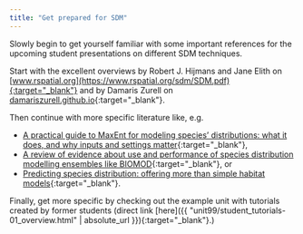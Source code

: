 ```yaml
---
title: "Get prepared for SDM"
---
```



Slowly begin to get yourself familiar with some important references for the upcoming student presentations on different SDM techniques.

Start with the excellent overviews by Robert J. Hijmans and Jane Elith on [www.rspatial.org](https://www.rspatial.org/sdm/SDM.pdf){:target="_blank"} 
and by Damaris Zurell on [damariszurell.github.io](https://damariszurell.github.io/SDM-Intro/){:target="_blank"}.


Then continue with more specific literature like, e.g.
* [A practical guide to MaxEnt for modeling species’ distributions: what it does, and why inputs and settings matter](https://onlinelibrary.wiley.com/doi/full/10.1111/j.1600-0587.2013.07872.x){:target="_blank"},
* [A review of evidence about use and performance of species distribution modelling ensembles like BIOMOD](https://onlinelibrary.wiley.com/doi/full/10.1111/ddi.12892){:target="_blank"}, or
* [Predicting species distribution: offering more than simple habitat models](https://onlinelibrary.wiley.com/doi/10.1111/j.1461-0248.2005.00792.x){:target="_blank"}.

Finally, get more specific by checking out the example unit with tutorials created by former students 
(direct link [here]({{ "unit99/student_tutorials-01_overview.html" | absolute_url }}){:target="_blank"}.)

